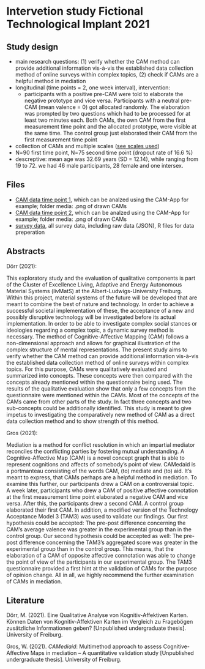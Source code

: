 # Intervetion study Fictional Technological Implant 2021

## Study design

- main research questions: (1) verify whether the CAM method can provide additional information vis-à-vis the established data collection method of online surveys within complex topics, (2) check if CAMs are a helpful method in mediation
- longitudinal (time points = 2, one week interval), intervention:
    - participants with a positive pre-CAM were told to elaborate the negative prototype and vice versa. Participants with a neutral pre-CAM (mean valence = 0) got allocated randomly. The elaboration was prompted by two questions which had to be processed for at least two minutes each. Both CAMs, the own CAM from the first measurement time point and the allocated prototype, were visible at the same time. The control group just elaborated their CAM from the first measurement time point
- collection of CAMs and multiple scales ([see scales used](/Intervetion%20study%20Fictional%20Technological%20Implant%202021/scales%20used/overview%20scales.pdf))
- N=90 first time point, N=75 second time point (dropout rate of 16.6 %)
- descreptive: mean age was 32.69 years (SD = 12.14), while ranging from 19 to 72. we had 46 male participants, 28 female and one intersex.


## Files


- [CAM data time point 1](/Intervetion%20study%20Fictional%20Technological%20Implant%202021/CAM%20data%20time%20point%201), which can be analzed using the CAM-App for example; folder media: .png of drawn CAMs
- [CAM data time point 2](/Intervetion%20study%20Fictional%20Technological%20Implant%202021/CAM%20data%20time%20point%202), which can be analzed using the CAM-App for example; folder media: .png of drawn CAMs
- [survey data](/Intervetion%20study%20Fictional%20Technological%20Implant%202021/survey%20data), all survey data, including raw data (JSON), R files for data preperation



## Abstracts
Dörr (2021):

This exploratory study and the evaluation of qualitative components is part of the Cluster of Excellence Living, Adaptive and Energy Autonomous Material Systems (livMatS) at the Albert-Ludwigs-University Freiburg. Within this project, material systems of the future will be developed that are meant to combine the best of nature and technology. In order to achieve a successful societal implementation of these, the acceptance of a new and possibly disruptive technology will be investigated before its actual implementation. In order to be able to investigate complex social stances or ideologies regarding a complex topic, a dynamic survey method is necessary. The method of Cognitive-Affective Mapping (CAM) follows a non-dimensional approach and allows for graphical illustration of the complex structure of mental representations.
The present study aims to verify whether the CAM method can provide additional information vis-à-vis the established data collection method of online surveys within complex topics. For this purpose, CAMs were qualitatively evaluated and summarized into concepts. These concepts were then compared with the concepts already mentioned within the questionnaire being used. The results of the qualitative evaluation show that only a few concepts from the questionnaire were mentioned within the CAMs. Most of the concepts of the CAMs came from other parts of the study. In fact three concepts and two sub-concepts could be additionally identified. This study is meant to give impetus to investigating the comparatively new method of CAM as a direct data collection method and to show strength of this method.



Gros (2021):

Mediation is a method for conflict resolution in which an impartial mediator reconciles the conflicting parties by fostering mutual understanding. A Cognitive-Affective Map (CAM) is a novel concept graph that is able to represent cognitions and affects of somebody’s point of view. CAMedaid is a portmanteau consisting of the words CAM, (to) mediate and (to) aid. It’s meant to express, that CAMs perhaps are a helpful method in mediation. To examine this further, our participants drew a CAM on a controversial topic. A week later, participants who drew a CAM of positive affective connotation at the first measurement time point elaborated a negative CAM and vice versa. After this, the participants drew a second CAM. A control group elaborated their first CAM. In addition, a modified version of the Technology Acceptance Model 3 (TAM3) was used to validate our findings. Our first hypothesis could be accepted: The pre-post difference concerning the CAM’s average valence was greater in the experimental group than in the control group. Our second hypothesis could be accepted as well: The pre-post difference concerning the TAM3’s aggregated score was greater in the experimental group than in the control group. This means, that the elaboration of a CAM of opposite affective connotation was able to change the point of view of the participants in our experimental group. The TAM3 questionnaire provided a first hint at the validation of CAMs for the purpose of opinion change. All in all, we highly recommend the further examination of CAMs in mediation.

## Literature
Dörr, M. (2021). Eine Qualitative Analyse von Kognitiv-Affektiven Karten. Können Daten von Kognitiv-Affektiven Karten im Vergleich zu Fragebögen zusätzliche Informationen geben? [Unpublished undergraduate thesis]. University of Freiburg.

Gros, W. (2021). *CAMediaid*: Multimethod approach to assess Cognitive-Affective Maps in mediation – A quantitative validation study [Unpublished undergraduate thesis]. University of Freiburg.


